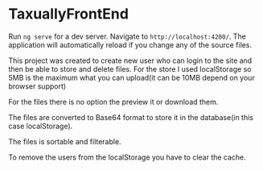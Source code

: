# TaxuallyFrontEnd

Run `ng serve` for a dev server. Navigate to `http://localhost:4200/`. The application will automatically reload if you change any of the source files.

This project was created to create new user who can login to the site and then be able to store and delete files.
For the store I used localStorage so 5MB is the maximum what you can upload(it can be 10MB depend on your browser support)

For the files there is no option the preview it or download them.

The files are converted to Base64 format to store it in the database(in this case localStorage).

The files is sortable and filterable.

To remove the users from the localStorage you have to clear the cache.
